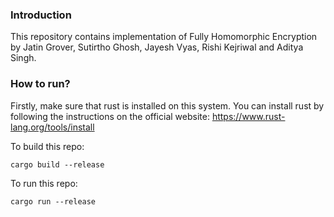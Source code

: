 ### Introduction
This repository contains implementation of Fully Homomorphic Encryption by Jatin Grover, Sutirtho Ghosh, Jayesh Vyas, Rishi Kejriwal and Aditya Singh.


### How to run?
Firstly, make sure that rust is installed on this system.
You can install rust by following the instructions on the official website: https://www.rust-lang.org/tools/install

To build this repo:
```
cargo build --release
```
To run this repo:

```
cargo run --release
```

